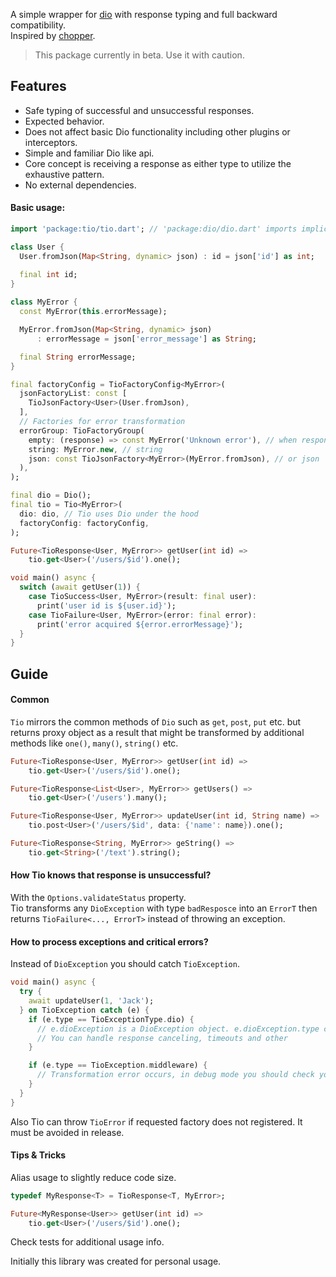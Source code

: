 A simple wrapper for [dio](https://pub.dev/packages/dio) with response typing and full backward compatibility.   
Inspired by [chopper](https://pub.dev/packages/chopper).

> This package currently in beta. Use it with caution.

## Features

- Safe typing of successful and unsuccessful responses.
- Expected behavior.
- Does not affect basic Dio functionality including other plugins or interceptors.
- Simple and familiar Dio like api.
- Core concept is receiving a response as either type to utilize the exhaustive pattern.
- No external dependencies.
 
#### Basic usage:
```dart
import 'package:tio/tio.dart'; // 'package:dio/dio.dart' imports implicitly.

class User {
  User.fromJson(Map<String, dynamic> json) : id = json['id'] as int;

  final int id;
}
  
class MyError {
  const MyError(this.errorMessage);

  MyError.fromJson(Map<String, dynamic> json)
      : errorMessage = json['error_message'] as String;

  final String errorMessage;
}

final factoryConfig = TioFactoryConfig<MyError>(
  jsonFactoryList: const [
    TioJsonFactory<User>(User.fromJson),
  ],
  // Factories for error transformation
  errorGroup: TioFactoryGroup(
    empty: (response) => const MyError('Unknown error'), // when response body is empty (or empty string)
    string: MyError.new, // string
    json: const TioJsonFactory<MyError>(MyError.fromJson), // or json
  ),
);

final dio = Dio();
final tio = Tio<MyError>(
  dio: dio, // Tio uses Dio under the hood
  factoryConfig: factoryConfig,
);

Future<TioResponse<User, MyError>> getUser(int id) =>
    tio.get<User>('/users/$id').one();

void main() async {
  switch (await getUser(1)) {
    case TioSuccess<User, MyError>(result: final user):
      print('user id is ${user.id}');
    case TioFailure<User, MyError>(error: final error):
      print('error acquired ${error.errorMessage}');
  }
}
```

## Guide

#### Common

`Tio` mirrors the common methods of `Dio` such as `get`, `post`, `put` etc. but returns proxy object as a result that might be transformed by additional methods like `one()`, `many()`, `string()` etc.

```dart
Future<TioResponse<User, MyError>> getUser(int id) =>
    tio.get<User>('/users/$id').one();

Future<TioResponse<List<User>, MyError>> getUsers() =>
    tio.get<User>('/users').many();

Future<TioResponse<User, MyError>> updateUser(int id, String name) =>
    tio.post<User>('/users/$id', data: {'name': name}).one();

Future<TioResponse<String, MyError>> geString() =>
    tio.get<String>('/text').string();
```

#### How Tio knows that response is unsuccessful?
With the `Options.validateStatus` property.  
Tio transforms any `DioException` with type `badResposce` into an `ErrorT` then returns `TioFailure<..., ErrorT>` instead of throwing an exception.

#### How to process exceptions and critical errors?
Instead of `DioException` you should catch `TioException`.

```dart
void main() async {
  try {
    await updateUser(1, 'Jack');
  } on TioException catch (e) {
    if (e.type == TioExceptionType.dio) {
      // e.dioException is a DioException object. e.dioException.type can't be DioException.badResponse
      // You can handle response canceling, timeouts and other
    }

    if (e.type == TioException.middleware) {
      // Transformation error occurs, in debug mode you should check your response factories and server response
    }
  }
}
```

Also Tio can throw `TioError` if requested factory does not registered. It must be avoided in release.

#### Tips & Tricks

Alias usage to slightly reduce code size.

```dart
typedef MyResponse<T> = TioResponse<T, MyError>;

Future<MyResponse<User>> getUser(int id) =>
    tio.get<User>('/users/$id').one();
```

Check tests for additional usage info.

Initially this library was created for personal usage.
